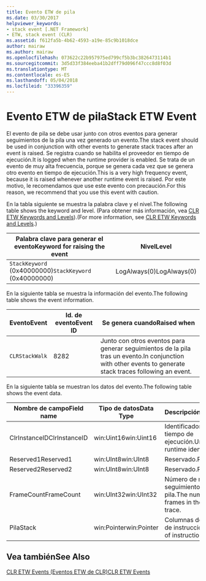 ```yaml
---
title: Evento ETW de pila
ms.date: 03/30/2017
helpviewer_keywords:
- stack event [.NET Framework]
- ETW, stack event (CLR)
ms.assetid: f612fa5b-4b62-4593-a19e-85c9b1018dce
author: mairaw
ms.author: mairaw
ms.openlocfilehash: 073622c22b957975ed799cf5b3bc3826473114b1
ms.sourcegitcommit: 3d5d33f384eeba41b2dff79d096f47ccc8d8f03d
ms.translationtype: MT
ms.contentlocale: es-ES
ms.lasthandoff: 05/04/2018
ms.locfileid: "33396359"
---
```

# <a name="stack-etw-event"></a><span data-ttu-id="86f8b-102">Evento ETW de pila</span><span class="sxs-lookup"><span data-stu-id="86f8b-102">Stack ETW Event</span></span>
<span data-ttu-id="86f8b-103">El evento de pila se debe usar junto con otros eventos para generar seguimientos de la pila una vez generado un evento.</span><span class="sxs-lookup"><span data-stu-id="86f8b-103">The stack event should be used in conjunction with other events to generate stack traces after an event is raised.</span></span> <span data-ttu-id="86f8b-104">Se registra cuando se habilita el proveedor en tiempo de ejecución.</span><span class="sxs-lookup"><span data-stu-id="86f8b-104">It is logged when the runtime provider is enabled.</span></span> <span data-ttu-id="86f8b-105">Se trata de un evento de muy alta frecuencia, porque se genera cada vez que se genera otro evento en tiempo de ejecución.</span><span class="sxs-lookup"><span data-stu-id="86f8b-105">This is a very high frequency event, because it is raised whenever another runtime event is raised.</span></span> <span data-ttu-id="86f8b-106">Por este motivo, le recomendamos que use este evento con precaución.</span><span class="sxs-lookup"><span data-stu-id="86f8b-106">For this reason, we recommend that you use this event with caution.</span></span>  
  
 <span data-ttu-id="86f8b-107">En la tabla siguiente se muestra la palabra clave y el nivel.</span><span class="sxs-lookup"><span data-stu-id="86f8b-107">The following table shows the keyword and level.</span></span> <span data-ttu-id="86f8b-108">(Para obtener más información, vea [CLR ETW Keywords and Levels](../../../docs/framework/performance/clr-etw-keywords-and-levels.md)).</span><span class="sxs-lookup"><span data-stu-id="86f8b-108">(For more information, see [CLR ETW Keywords and Levels](../../../docs/framework/performance/clr-etw-keywords-and-levels.md).)</span></span>  
  
|<span data-ttu-id="86f8b-109">Palabra clave para generar el evento</span><span class="sxs-lookup"><span data-stu-id="86f8b-109">Keyword for raising the event</span></span>|<span data-ttu-id="86f8b-110">Nivel</span><span class="sxs-lookup"><span data-stu-id="86f8b-110">Level</span></span>|  
|-----------------------------------|-----------|  
|<span data-ttu-id="86f8b-111">`StackKeyword` (0x40000000)</span><span class="sxs-lookup"><span data-stu-id="86f8b-111">`StackKeyword` (0x40000000)</span></span>|<span data-ttu-id="86f8b-112">LogAlways(0)</span><span class="sxs-lookup"><span data-stu-id="86f8b-112">LogAlways(0)</span></span>|  
  
 <span data-ttu-id="86f8b-113">En la siguiente tabla se muestra la información del evento.</span><span class="sxs-lookup"><span data-stu-id="86f8b-113">The following table shows the event information.</span></span>  
  
|<span data-ttu-id="86f8b-114">Evento</span><span class="sxs-lookup"><span data-stu-id="86f8b-114">Event</span></span>|<span data-ttu-id="86f8b-115">Id. de evento</span><span class="sxs-lookup"><span data-stu-id="86f8b-115">Event ID</span></span>|<span data-ttu-id="86f8b-116">Se genera cuando</span><span class="sxs-lookup"><span data-stu-id="86f8b-116">Raised when</span></span>|  
|-----------|--------------|-----------------|  
|`CLRStackWalk`|<span data-ttu-id="86f8b-117">82</span><span class="sxs-lookup"><span data-stu-id="86f8b-117">82</span></span>|<span data-ttu-id="86f8b-118">Junto con otros eventos para generar seguimientos de la pila tras un evento.</span><span class="sxs-lookup"><span data-stu-id="86f8b-118">In conjunction with other events to generate stack traces following an event.</span></span>|  
  
 <span data-ttu-id="86f8b-119">En la siguiente tabla se muestran los datos del evento.</span><span class="sxs-lookup"><span data-stu-id="86f8b-119">The following table shows the event data.</span></span>  
  
|<span data-ttu-id="86f8b-120">Nombre de campo</span><span class="sxs-lookup"><span data-stu-id="86f8b-120">Field name</span></span>|<span data-ttu-id="86f8b-121">Tipo de datos</span><span class="sxs-lookup"><span data-stu-id="86f8b-121">Data Type</span></span>|<span data-ttu-id="86f8b-122">Descripción</span><span class="sxs-lookup"><span data-stu-id="86f8b-122">Description</span></span>|  
|----------------|---------------|-----------------|  
|<span data-ttu-id="86f8b-123">ClrInstanceID</span><span class="sxs-lookup"><span data-stu-id="86f8b-123">ClrInstanceID</span></span>|<span data-ttu-id="86f8b-124">win:Uint16</span><span class="sxs-lookup"><span data-stu-id="86f8b-124">win:Uint16</span></span>|<span data-ttu-id="86f8b-125">Identificador único en tiempo de ejecución.</span><span class="sxs-lookup"><span data-stu-id="86f8b-125">Unique runtime identifier.</span></span>|  
|<span data-ttu-id="86f8b-126">Reserved1</span><span class="sxs-lookup"><span data-stu-id="86f8b-126">Reserved1</span></span>|<span data-ttu-id="86f8b-127">win:UInt8</span><span class="sxs-lookup"><span data-stu-id="86f8b-127">win:UInt8</span></span>|<span data-ttu-id="86f8b-128">Reservado.</span><span class="sxs-lookup"><span data-stu-id="86f8b-128">Reserved.</span></span>|  
|<span data-ttu-id="86f8b-129">Reserved2</span><span class="sxs-lookup"><span data-stu-id="86f8b-129">Reserved2</span></span>|<span data-ttu-id="86f8b-130">win:UInt8</span><span class="sxs-lookup"><span data-stu-id="86f8b-130">win:UInt8</span></span>|<span data-ttu-id="86f8b-131">Reservado.</span><span class="sxs-lookup"><span data-stu-id="86f8b-131">Reserved.</span></span>|  
|<span data-ttu-id="86f8b-132">FrameCount</span><span class="sxs-lookup"><span data-stu-id="86f8b-132">FrameCount</span></span>|<span data-ttu-id="86f8b-133">win:UInt32</span><span class="sxs-lookup"><span data-stu-id="86f8b-133">win:UInt32</span></span>|<span data-ttu-id="86f8b-134">Número de marcos del seguimiento de la pila.</span><span class="sxs-lookup"><span data-stu-id="86f8b-134">The number of frames in the stack trace.</span></span>|  
|<span data-ttu-id="86f8b-135">Pila</span><span class="sxs-lookup"><span data-stu-id="86f8b-135">Stack</span></span>|<span data-ttu-id="86f8b-136">win:Pointer</span><span class="sxs-lookup"><span data-stu-id="86f8b-136">win:Pointer</span></span>|<span data-ttu-id="86f8b-137">Columnas de punteros de instrucción.</span><span class="sxs-lookup"><span data-stu-id="86f8b-137">Columns of instruction pointers.</span></span>|  
  
## <a name="see-also"></a><span data-ttu-id="86f8b-138">Vea también</span><span class="sxs-lookup"><span data-stu-id="86f8b-138">See Also</span></span>  
 [<span data-ttu-id="86f8b-139">CLR ETW Events (Eventos ETW de CLR)</span><span class="sxs-lookup"><span data-stu-id="86f8b-139">CLR ETW Events</span></span>](../../../docs/framework/performance/clr-etw-events.md)
